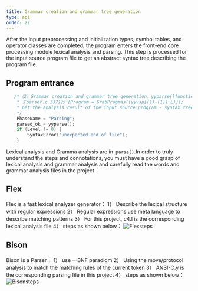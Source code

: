 ```yaml
---
title: Grammar creation and grammar tree generation
type: api
order: 22
---
```


After the input preprocessing and initialization types, symbol tables, and operator classes are completed, the program enters the front-end core processing module lexical analysis and parsing. This step is processed for the input source program file to get an abstract syntax tree describing the program file.

## Program entrance

```c++
   /*（2）Grammar creation and grammar tree generation，yyparse()function is an internal call parser
	* 于parser.c 3371行 {Program = GrabPragmas((yyvsp[(1)-(1)].L))};
	* Get the analysis result of the input source program - syntax tree，store in list *program
	*/
    PhaseName = "Parsing";
    parsed_ok = yyparse(); 
    if (Level != 0) {
		SyntaxError("unexpected end of file");
    }

```
Lexical analysis and Gramma analysis are in` parse()`.In order to truly understand the steps and connotations, you must have a good grasp of lexical analysis and grammar analysis and carefully read the words and grammar analysis files in the project.

## Flex

Flex is a fast lexical analyzer generator：
1）	Describe the lexical structure with regular expressions
2）	Regular expressions use meta language to describe matching patterns
3）	For this project, c4.l is the corresponding lexical analysis file
4）	steps as shown below：
![Flexsteps](/img/Flexsteps.jpg)

## Bison
Bison is a Parser：
1）	use —BNF paradigm
2）	Using the move/protocol analysis to match the matching rules of the current token
3）	ANSI-C.y is the corresponding parsing file in this project
4）	steps as shown below：
![Bisonsteps](/img/Bisonsteps.jpg)